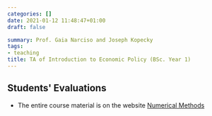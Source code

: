 ```yaml
---
categories: []
date: 2021-01-12 11:48:47+01:00
draft: false

summary: Prof. Gaia Narciso and Joseph Kopecky
tags:
- teaching
title: TA of Introduction to Economic Policy (BSc. Year 1)
---
```



## Students' Evaluations

* The entire course material is on the website [Numerical Methods](https://floswald.github.io/NumericalMethods/)

